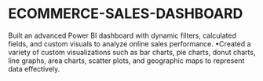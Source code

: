 # ECOMMERCE-SALES-DASHBOARD
Built an advanced Power BI dashboard with dynamic filters, calculated fields, and custom visuals to analyze online  sales performance.  •Created a variety of custom visualizations such as bar charts, pie charts, donut charts, line graphs, area charts, scatter  plots, and geographic maps to represent data effectively.

